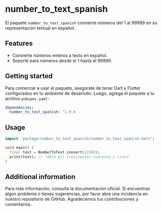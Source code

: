 # number_to_text_spanish

El paquete `number_to_text_spanish` convierte números del 1 al 99999 en su representación textual en español.

## Features

- Convierte números enteros a texto en español.
- Soporte para números desde el 1 hasta el 99999.

## Getting started

Para comenzar a usar el paquete, asegúrate de tener Dart y Flutter configurados en tu ambiente de desarrollo. Luego, agrega el paquete a tu archivo `pubspec.yaml`:

```yaml
dependencies:
  number_to_text_spanish: ^1.0.0
```

## Usage

```dart
import 'package:number_to_text_spanish/number_to_text_spanish.dart';

void main() {
  final text = NumberToText.convert(12345);
  print(text); // "doce mil trescientos cuarenta y cinco"
}
```

## Additional information


Para más información, consulta la documentación oficial. Si encuentras algún problema o tienes sugerencias, por favor abre una incidencia en nuestro repositorio de GitHub. Agradecemos tus contribuciones y comentarios.